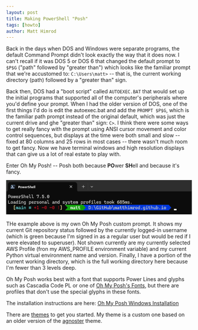 ```yaml
---
layout: post
title: Making PowerShell "Posh"
tags: [howto]
author: Matt Himrod
---
```


Back in the days when DOS and Windows were separate programs, the default Command Prompt didn't
look exactly the way that it does now. I can't recall if it was DOS 5 or DOS 6 that changed the
default prompt to `$P$G` ("path" followed by "greater than") which looks like the familiar prompt
that we're accustomed to: `C:\Users\matt>` -- that is, the current working directory (path)
followed by a "greater than" sign.

Back then, DOS had a "boot script" called `AUTOEXEC.BAT` that would set up the initial programs
that supported all of the computer's peripherals where you'd define your prompt. When I had
the older version of DOS, one of the first things I'd do is edit the autoexec.bat and add the
`PROMPT $P$G`, which is the familiar path prompt instead of the original default, which was just
the current drive and ghe "greater than" sign: `C>`. I think there were some ways to get really
fancy with the prompt using ANSI cursor movement and color control sequences, but displays at the
time were both small and slow -- fixed at 80 columns and 25 rows in most cases -- there wasn't much
room to get fancy. Now we have terminal windows and high resolution displays that can give us a lot
of real estate to play with.

Enter Oh My Posh! -- Posh both because **PO**wer **SH**ell and because it's fancy.

![](/assets/img/2025-02-08-making-powershell-posh.png)

THe example above is my own Oh My Posh custom prompt. It shows my current Git repository status
followed by the currently logged-in username (which is green because I'm signed in as a regular
user but would be red if I were elevated to superuser). Not shown currently are my currently
selected AWS Profile (fron my AWS_PROFILE environment variable) and my current Python virtual
environment name and version. Finally, I have a portion of the current working directory, which is
the full working directory here because I'm fewer than 3 levels deep.

Oh My Posh works best with a font that supports Power Lines and glyphs such as Cascadia Code PL or
one of [Oh My Posh's Fonts](https://ohmyposh.dev/docs/installation/fonts), but there are profiles
that don't use the special glyphs in these fonts.

The installation instructions are here: [Oh My Posh Windows Installation](https://ohmyposh.dev/docs/installation/windows)

There are [themes](https://ohmyposh.dev/docs/themes) to get you started. My theme is a custom one
based on an older version of the [agnoster](https://ohmyposh.dev/docs/themes#agnoster) theme.
